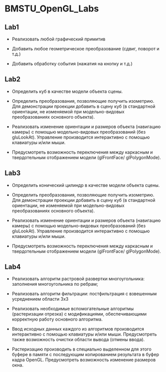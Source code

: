 # BMSTU_OpenGL_Labs
## Lab1
 - Реализовать любой графический примитив

 - Добавить любое геометрическое преобразование (сдвиг, поворот и т.д.)

 - Добавить обработку события (нажатия на кнопку и т.д.)
## Lab2
 - Определить куб в качестве модели объекта сцены.
 
 - Определить преобразования, позволяющие получить изометрию. Для демонстрации проекции добавить в сцену куб (в стандартной ориентации, не изменяемой при модельно-видовых преобразованиях основного объекта).

 - Реализовать изменение ориентации и размеров объекта (навигацию камеры) с помощью модельно-видовых преобразований (без gluLookAt). Управление производится интерактивно с помощью клавиатуры и/или мыши.

 - Предусмотреть возможность переключения между каркасным и твердотельным отображением модели (glFrontFace/ glPolygonMode).
## Lab3
 - Определить конический цилиндр в качестве модели объекта сцены.
 
 - Определить преобразования, позволяющие получить изометрию. Для демонстрации проекции добавить в сцену куб (в стандартной ориентации, не изменяемой при модельно-видовых преобразованиях основного объекта).

 - Реализовать изменение ориентации и размеров объекта (навигацию камеры) с помощью модельно-видовых преобразований (без gluLookAt). Управление производится интерактивно с помощью клавиатуры и/или мыши.
 - Предусмотреть возможность переключения между каркасным и твердотельным отображением модели (glFrontFace/ glPolygonMode).
## Lab4
 - Реализовать алгоритм растровой развертки многоугольника:  заполнения многоугольника по ребрам;

 - Реализовать алгоритм фильтрации: постфильтрация с взвешенным усреднением области 3х3

 - Реализовать необходимые вспомогательные алгоритмы (растеризации отрезка) с модификациями, обеспечивающими корректную работу основного алгоритма.

 - Ввод исходных данных каждого из алгоритмов производится интерактивно с помощью клавиатуры и/или мыши. Предусмотреть также возможность очистки области вывода (отмены ввода).

 - Растеризацию производить в специально выделенном для этого буфере в памяти с последующим копированием результата в буфер кадра OpenGL. Предусмотреть возможность изменение размеров окна.
